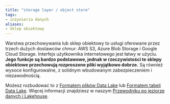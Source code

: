 ```yaml
---
title: "storage layer / object store"
tags:
- inżynieria danych
aliases:
- Sklep obiektowy
---
```


Warstwa przechowywania lub sklep obiektowy to usługi oferowane przez trzech dużych dostawców chmur: AWS S3, Azure Blob Storage i Google Cloud Storage. Interfejs użytkownika internetowego jest łatwy w użyciu. **Jego funkcje są bardzo podstawowe, jednak w rzeczywistości te sklepy obiektowe przechowują rozproszone pliki wyjątkowo dobrze.** Są również wysoce konfigurowalne, z solidnym wbudowanym zabezpieczeniem i niezawodnością.

Możesz rozbudować to z [Formatem plików Data Lake](notes/format%20plików%20data%20lake.md) lub [Formatem tabeli Data Lake](notes/format%20tabeli%20data%20lake.md). Więcej informacji znajdziesz w naszym [Przewodniku po jeziorze danych i Lakehouse](https://airbyte.com/blog/data-lake-lakehouse-guide-powered-by-table-formats-delta-lake-iceberg-hudi).
